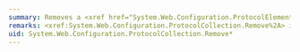 ```yaml
---
summary: Removes a <xref href="System.Web.Configuration.ProtocolElement"></xref> object from the collection.
remarks: <xref:System.Web.Configuration.ProtocolCollection.Remove%2A> is introduced in the [!INCLUDE[net_v35_long](~/includes/net-v35-long-md.md)]. For more information, see [Versions and Dependencies](~/docs/framework/migration-guide/versions-and-dependencies.md).
uid: System.Web.Configuration.ProtocolCollection.Remove*
---
```

